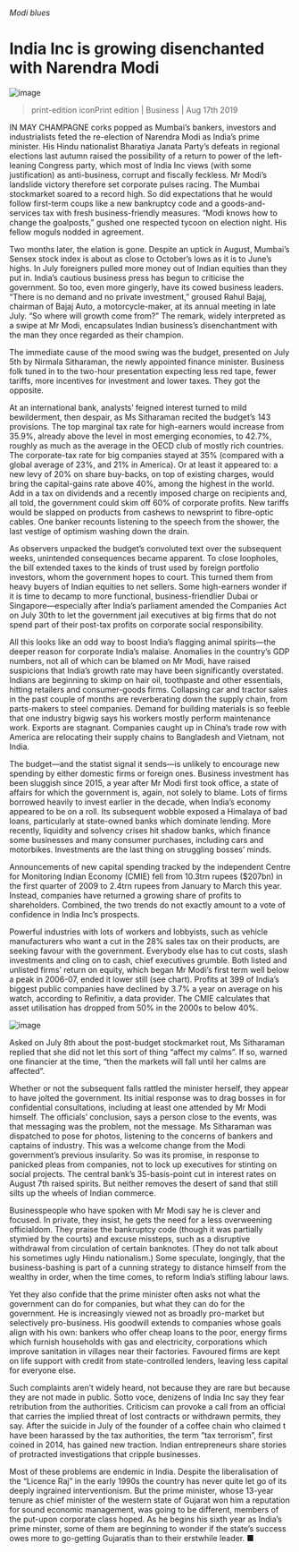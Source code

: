 ###### Modi blues
# India Inc is growing disenchanted with Narendra Modi 
![image](images/20190817_WBP001_7.jpg) 
> print-edition iconPrint edition | Business | Aug 17th 2019 
IN MAY CHAMPAGNE corks popped as Mumbai’s bankers, investors and industrialists feted the re-election of Narendra Modi as India’s prime minister. His Hindu nationalist Bharatiya Janata Party’s defeats in regional elections last autumn raised the possibility of a return to power of the left-leaning Congress party, which most of India Inc views (with some justification) as anti-business, corrupt and fiscally feckless. Mr Modi’s landslide victory therefore set corporate pulses racing. The Mumbai stockmarket soared to a record high. So did expectations that he would follow first-term coups like a new bankruptcy code and a goods-and-services tax with fresh business-friendly measures. “Modi knows how to change the goalposts,” gushed one respected tycoon on election night. His fellow moguls nodded in agreement. 
Two months later, the elation is gone. Despite an uptick in August, Mumbai’s Sensex stock index is about as close to October’s lows as it is to June’s highs. In July foreigners pulled more money out of Indian equities than they put in. India’s cautious business press has begun to criticise the government. So too, even more gingerly, have its cowed business leaders. “There is no demand and no private investment,” groused Rahul Bajaj, chairman of Bajaj Auto, a motorcycle-maker, at its annual meeting in late July. “So where will growth come from?” The remark, widely interpreted as a swipe at Mr Modi, encapsulates Indian business’s disenchantment with the man they once regarded as their champion. 
The immediate cause of the mood swing was the budget, presented on July 5th by Nirmala Sitharaman, the newly appointed finance minister. Business folk tuned in to the two-hour presentation expecting less red tape, fewer tariffs, more incentives for investment and lower taxes. They got the opposite. 
At an international bank, analysts’ feigned interest turned to mild bewilderment, then despair, as Ms Sitharaman recited the budget’s 143 provisions. The top marginal tax rate for high-earners would increase from 35.9%, already above the level in most emerging economies, to 42.7%, roughly as much as the average in the OECD club of mostly rich countries. The corporate-tax rate for big companies stayed at 35% (compared with a global average of 23%, and 21% in America). Or at least it appeared to: a new levy of 20% on share buy-backs, on top of existing charges, would bring the capital-gains rate above 40%, among the highest in the world. Add in a tax on dividends and a recently imposed charge on recipients and, all told, the government could skim off 60% of corporate profits. New tariffs would be slapped on products from cashews to newsprint to fibre-optic cables. One banker recounts listening to the speech from the shower, the last vestige of optimism washing down the drain. 
As observers unpacked the budget’s convoluted text over the subsequent weeks, unintended consequences became apparent. To close loopholes, the bill extended taxes to the kinds of trust used by foreign portfolio investors, whom the government hopes to court. This turned them from heavy buyers of Indian equities to net sellers. Some high-earners wonder if it is time to decamp to more functional, business-friendlier Dubai or Singapore—especially after India’s parliament amended the Companies Act on July 30th to let the government jail executives at big firms that do not spend part of their post-tax profits on corporate social responsibility. 
All this looks like an odd way to boost India’s flagging animal spirits—the deeper reason for corporate India’s malaise. Anomalies in the country’s GDP numbers, not all of which can be blamed on Mr Modi, have raised suspicions that India’s growth rate may have been significantly overstated. Indians are beginning to skimp on hair oil, toothpaste and other essentials, hitting retailers and consumer-goods firms. Collapsing car and tractor sales in the past couple of months are reverberating down the supply chain, from parts-makers to steel companies. Demand for building materials is so feeble that one industry bigwig says his workers mostly perform maintenance work. Exports are stagnant. Companies caught up in China’s trade row with America are relocating their supply chains to Bangladesh and Vietnam, not India. 
The budget—and the statist signal it sends—is unlikely to encourage new spending by either domestic firms or foreign ones. Business investment has been sluggish since 2015, a year after Mr Modi first took office, a state of affairs for which the government is, again, not solely to blame. Lots of firms borrowed heavily to invest earlier in the decade, when India’s economy appeared to be on a roll. Its subsequent wobble exposed a Himalaya of bad loans, particularly at state-owned banks which dominate lending. More recently, liquidity and solvency crises hit shadow banks, which finance some businesses and many consumer purchases, including cars and motorbikes. Investments are the last thing on struggling bosses’ minds. 
Announcements of new capital spending tracked by the independent Centre for Monitoring Indian Economy (CMIE) fell from 10.3trn rupees ($207bn) in the first quarter of 2009 to 2.4trn rupees from January to March this year. Instead, companies have returned a growing share of profits to shareholders. Combined, the two trends do not exactly amount to a vote of confidence in India Inc’s prospects. 
Powerful industries with lots of workers and lobbyists, such as vehicle manufacturers who want a cut in the 28% sales tax on their products, are seeking favour with the government. Everybody else has to cut costs, slash investments and cling on to cash, chief executives grumble. Both listed and unlisted firms’ return on equity, which began Mr Modi’s first term well below a peak in 2006-07, ended it lower still (see chart). Profits at 399 of India’s biggest public companies have declined by 3.7% a year on average on his watch, according to Refinitiv, a data provider. The CMIE calculates that asset utilisation has dropped from 50% in the 2000s to below 40%. 
![image](images/20190817_WBC567_4.png) 
Asked on July 8th about the post-budget stockmarket rout, Ms Sitharaman replied that she did not let this sort of thing “affect my calms”. If so, warned one financier at the time, “then the markets will fall until her calms are affected”. 
Whether or not the subsequent falls rattled the minister herself, they appear to have jolted the government. Its initial response was to drag bosses in for confidential consultations, including at least one attended by Mr Modi himself. The officials’ conclusion, says a person close to the events, was that messaging was the problem, not the message. Ms Sitharaman was dispatched to pose for photos, listening to the concerns of bankers and captains of industry. This was a welcome change from the Modi government’s previous insularity. So was its promise, in response to panicked pleas from companies, not to lock up executives for stinting on social projects. The central bank’s 35-basis-point cut in interest rates on August 7th raised spirits. But neither removes the desert of sand that still silts up the wheels of Indian commerce. 
Businesspeople who have spoken with Mr Modi say he is clever and focused. In private, they insist, he gets the need for a less overweening officialdom. They praise the bankruptcy code (though it was partially stymied by the courts) and excuse missteps, such as a disruptive withdrawal from circulation of certain banknotes. (They do not talk about his sometimes ugly Hindu nationalism.) Some speculate, longingly, that the business-bashing is part of a cunning strategy to distance himself from the wealthy in order, when the time comes, to reform India’s stifling labour laws. 
Yet they also confide that the prime minister often asks not what the government can do for companies, but what they can do for the government. He is increasingly viewed not as broadly pro-market but selectively pro-business. His goodwill extends to companies whose goals align with his own: bankers who offer cheap loans to the poor, energy firms which furnish households with gas and electricity, corporations which improve sanitation in villages near their factories. Favoured firms are kept on life support with credit from state-controlled lenders, leaving less capital for everyone else. 
Such complaints aren’t widely heard, not because they are rare but because they are not made in public. Sotto voce, denizens of India Inc say they fear retribution from the authorities. Criticism can provoke a call from an official that carries the implied threat of lost contracts or withdrawn permits, they say. After the suicide in July of the founder of a coffee chain who claimed t have been harassed by the tax authorities, the term “tax terrorism”, first coined in 2014, has gained new traction. Indian entrepreneurs share stories of protracted investigations that cripple businesses. 
Most of these problems are endemic in India. Despite the liberalisation of the “Licence Raj” in the early 1990s the country has never quite let go of its deeply ingrained interventionism. But the prime minister, whose 13-year tenure as chief minister of the western state of Gujarat won him a reputation for sound economic management, was going to be different, members of the put-upon corporate class hoped. As he begins his sixth year as India’s prime minster, some of them are beginning to wonder if the state’s success owes more to go-getting Gujaratis than to their erstwhile leader. ■ 

